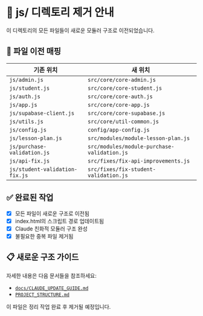 # 📁 js/ 디렉토리 제거 안내

이 디렉토리의 모든 파일들이 새로운 모듈러 구조로 이전되었습니다.

## 🔄 파일 이전 매핑

| 기존 위치 | 새 위치 |
|-----------|----------|
| `js/admin.js` | `src/core/core-admin.js` |
| `js/student.js` | `src/core/core-student.js` |
| `js/auth.js` | `src/core/core-auth.js` |
| `js/app.js` | `src/core/core-app.js` |
| `js/supabase-client.js` | `src/core/core-supabase.js` |
| `js/utils.js` | `src/core/util-common.js` |
| `js/config.js` | `config/app-config.js` |
| `js/lesson-plan.js` | `src/modules/module-lesson-plan.js` |
| `js/purchase-validation.js` | `src/modules/module-purchase-validation.js` |
| `js/api-fix.js` | `src/fixes/fix-api-improvements.js` |
| `js/student-validation-fix.js` | `src/fixes/fix-student-validation.js` |

## ✅ 완료된 작업

- [x] 모든 파일이 새로운 구조로 이전됨
- [x] index.html의 스크립트 경로 업데이트됨
- [x] Claude 친화적 모듈러 구조 완성
- [x] 불필요한 중복 파일 제거됨

## 📋 새로운 구조 가이드

자세한 내용은 다음 문서들을 참조하세요:
- [`docs/CLAUDE_UPDATE_GUIDE.md`](../docs/CLAUDE_UPDATE_GUIDE.md)
- [`PROJECT_STRUCTURE.md`](../PROJECT_STRUCTURE.md)

이 파일은 정리 작업 완료 후 제거될 예정입니다.
